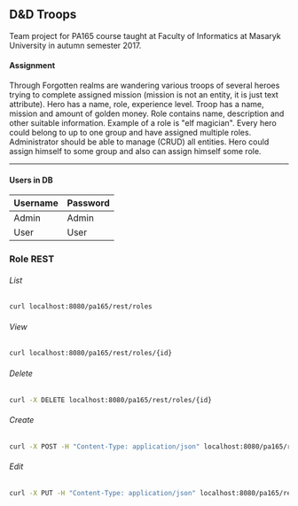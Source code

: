 ## D&D Troops

Team project for PA165 course taught at Faculty of Informatics at Masaryk University in autumn semester 2017.

#### Assignment

Through Forgotten realms are wandering various troops of several heroes trying to complete assigned mission (mission is
not an entity, it is just text attribute). Hero has a name, role, experience level. Troop has a name, mission and amount
of golden money. Role contains name, description and other suitable information. Example of a role is "elf magician".
Every hero could belong to up to one group and have assigned multiple roles. Administrator should be able to manage
(CRUD) all entities. Hero could assign himself to some group and also can assign himself some role.

---

#### Users in DB

| Username  | Password|
| ------------- | ------------- |
| Admin | Admin  |
| User  | User  |

### Role REST

###### List
```bash
curl localhost:8080/pa165/rest/roles
```

###### View
```bash
curl localhost:8080/pa165/rest/roles/{id}
```

###### Delete
```bash
curl -X DELETE localhost:8080/pa165/rest/roles/{id}
```

###### Create
```bash
curl -X POST -H "Content-Type: application/json" localhost:8080/pa165/rest/roles/create --data '{"name":"Fighter","description":"Kung-Fu", "power":"MAGIC","damage":30,"cooldown":2}'
```

###### Edit
```bash
curl -X PUT -H "Content-Type: application/json" localhost:8080/pa165/rest/roles/{id} --data '{"id":{id},"name":"Noob","description":"Easy target", "power":"MARTIAL_ARTS","damage":2,"cooldown":3}'
```
